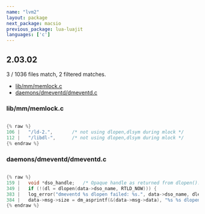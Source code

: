 ```yaml
---
name: "lvm2"
layout: package
next_package: macsio
previous_package: lua-luajit
languages: ['c']
---
```

## 2.03.02
3 / 1036 files match, 2 filtered matches.

 - [lib/mm/memlock.c](#libmmmemlockc)
 - [daemons/dmeventd/dmeventd.c](#daemonsdmeventddmeventdc)

### lib/mm/memlock.c

```c

{% raw %}
106 | 	"/ld-2.",		/* not using dlopen,dlsym during mlock */
112 | 	"/libdl-",		/* not using dlopen,dlsym during mlock */
{% endraw %}

```
### daemons/dmeventd/dmeventd.c

```c

{% raw %}
159 | 	void *dso_handle;	/* Opaque handle as returned from dlopen(). */
349 | 	if (!(dl = dlopen(data->dso_name, RTLD_NOW))) {
383 | 	log_error("dmeventd %s dlopen failed: %s.", data->dso_name, dlerr);
384 | 	data->msg->size = dm_asprintf(&(data->msg->data), "%s %s dlopen failed: %s",
{% endraw %}

```